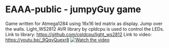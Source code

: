 

# EAAA-public - jumpyGuy game
Game written for Atmega1284 using 16x16 led matrix as display. Jump over the walls.
Light_WS2812 AVR library by cpldcpu is used to control the LEDs.
Link to library: https://github.com/cpldcpu/light_ws2812
Link to video: https://youtu.be/_9QqvQuexr8
[![Watch the video](https://www.youtube.com/watch?v=_9QqvQuexr8/maxresdefault.jpg)](https://www.youtube.com/watch?v=_9QqvQuexr8)
